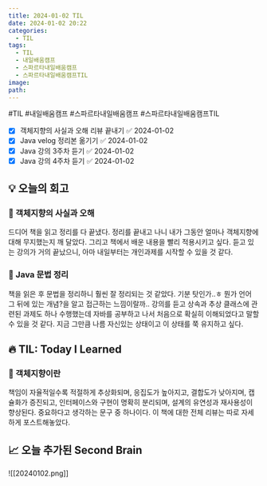 ```yaml
---
title: 2024-01-02 TIL
date: 2024-01-02 20:22
categories:
  - TIL
tags:
  - TIL
  - 내일배움캠프
  - 스파르타내일배움캠프
  - 스파르타내일배움캠프TIL
image: 
path:
---
```

#TIL #내일배움캠프 #스파르타내일배움캠프 #스파르타내일배움캠프TIL 

- [x] 객체지향의 사실과 오해 리뷰 끝내기 ✅ 2024-01-02
- [x] Java velog 정리본 옮기기 ✅ 2024-01-02
- [x] Java 강의 3주차 듣기 ✅ 2024-01-02
- [x] Java 강의 4주차 듣기 ✅ 2024-01-02
## 💡 오늘의 회고
### 👀 객체지향의 사실과 오해
드디어 책을 읽고 정리를 다 끝냈다. 정리를 끝내고 나니 내가 그동안 얼마나 객체지향에 대해 무지했는지 깨
달았다. 그리고 책에서 배운 내용을 빨리 적용시키고 싶다. 듣고 있는 강의가 거의 끝났으니, 아마 내일부터는 개인과제를 시작할 수 있을 것 같다.

### 👀 Java 문법 정리
책을 읽은 후 문법을 정리하니 훨씬 잘 정리되는 것 같았다. 기분 탓인가..ㅎ 뭔가 언어 그 뒤에 있는 개념?을 알고 접근하는 느낌이랄까..
강의를 듣고 상속과 추상 클래스에 관련된 과제도 하나 수행했는데 자바를 공부하고 나서 처음으로 확실히 이해되었다고 말할 수 있을 것 같다. 지금 그만큼 나름 자신있는 상태이고 이 상태를 쭉 유지하고 싶다.

## 🔥 TIL: Today I Learned
### 👀 객체지향이란
책임이 자율적일수록 적절하게 추상화되며, 응집도가 높아지고, 결합도가 낮아지며, 캡슐화가 증진되고, 인터페이스와 구현이 명확히 분리되며, 설계의 유연성과 재사용성이 향상된다.
중요하다고 생각하는 문구 중 하나이다. 이 책에 대한 전체 리뷰는 따로 자세하게 포스트해놓았다.

## 📈 오늘 추가된 Second Brain
![[20240102.png]]